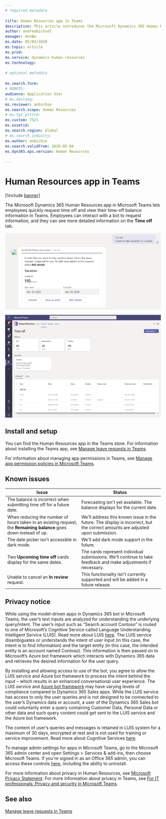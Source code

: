 ```yaml
---
# required metadata

title: Human Resources app in Teams
description: This article introduces the Microsoft Dynamics 365 Human Resources app in Microsoft Teams.
author: andreabichsel
manager: AnnBe
ms.date: 05/04/2020
ms.topic: article
ms.prod: 
ms.service: dynamics-human-resources
ms.technology: 

# optional metadata

ms.search.form: 
# ROBOTS: 
audience: Application User
# ms.devlang: 
ms.reviewer: anbichse
ms.search.scope: Human Resources
# ms.tgt_pltfrm: 
ms.custom: 7521
ms.assetid: 
ms.search.region: Global
# ms.search.industry: 
ms.author: anbichse
ms.search.validFrom: 2020-05-04
ms.dyn365.ops.version: Human Resources

---
```


# Human Resources app in Teams

[!include [banner](includes/preview-feature.md)]

The Microsoft Dynamics 365 Human Resources app in Microsoft Teams lets employees quickly request time off and view their time-off balance information in Teams. Employees can interact with a bot to request information, and they can see more detailed information on the **Time off** tab.

![Human Resources Teams leave app bot](./media/hr-admin-teams-leave-app-bot.png)

![Human Resources Teams leave app Time off tab](./media/hr-admin-teams-leave-app-timeoff-tab.png)

## Install and setup

You can find the Human Resources app in the Teams store. For information about installing the Teams app, see [Manage leave requests in Teams](hr-teams-leave-app.md).

For information about managing app permissions in Teams, see [Manage app permission policies in Microsoft Teams](https://docs.microsoft.com/MicrosoftTeams/teams-app-permission-policies).

## Known issues

| Issue | Status |
| --- | --- |
| The balance is incorrect when submitting time off for a future date. | Forecasting isn't yet available. The balance displays for the current date. |
| When reducing the number of hours taken in an existing request, the **Remaining balance** goes down instead of up. | We'll address this known issue in the future. The display is incorrect, but the correct amounts are adjusted upon submission. |
| The date picker isn't accessible in dark mode. | We'll add dark mode support in the future. |
| Two **Upcoming time off** cards display for the same dates. | The cards represent individual submissions. We'll continue to take feedback and make adjustments if necessary. |
| Unable to cancel an **In review** request. | This functionality isn't currently supported and will be added in a future release. |

## Privacy notice

While using the model-driven apps in Dynamics 365 bot in Microsoft Teams, the user’s text inputs are analyzed for understanding the underlying query/intent. The user’s input such as “Search account Contoso” is routed to one of Microsoft’s Cognitive Service called Language Understanding Intelligent Service (LUIS). Read more about LUIS [here](https://www.luis.ai/). The LUIS service disambiguates or understands the intent of user input (in this case, the intent is to find information) and the target entity (in this case, the intended entity is an account named Contoso). This information is then passed on to Microsoft’s Azure bot framework which interacts with Dynamics 365 data and retrieves the desired information for the user query.

By installing and allowing access to use of the bot, you agree to allow the LUIS service and Azure bot framework to process the intent behind the input – which results in an enhanced conversational user experience. The LUIS service and [Azure bot framework](https://azure.microsoft.com/services/bot-service/) may have varying levels of compliance compared to Dynamics 365 Sales apps. While the LUIS service has access to only the user queries and is not designed to be connected to the user’s Dynamics data or account, a user of the Dynamics 365 Sales bot could voluntarily enter a query containing Customer Data, Personal Data or other data and such query content could get sent to the LUIS service and the Azure bot framework.

The content of user’s queries and messages is retained in LUIS system for a maximum of 30 days, encrypted at rest and is not used for training or service improvement. Read more about Cognitive Services [here](https://azure.microsoft.com/services/cognitive-services/language-understanding-intelligent-service/).

To manage admin settings for apps in Microsoft Teams, go to the Microsoft 365 admin center and open Settings > Services & add-ins, then choose Microsoft Teams. If you're signed in as an Office 365 admin, you can access these controls [here](https://admin.microsoft.com/adminportal/home#/Settings/ServicesAndAddIns), including the ability to uninstall.

For more information about privacy in Human Resources, see [Microsoft Privacy Statement](https://privacy.microsoft.com/privacystatement). For more information about privacy in Teams, see [For IT professionals: Privacy and security in Microsoft Teams](https://www.microsoft.com/microsoft-365/blog/2020/04/06/it-professionals-privacy-security-microsoft-teams/).

## See also

[Manage leave requests in Teams](hr-teams-leave-app.md)

